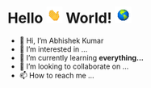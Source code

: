 # Hello ![](waving.gif) World! ![](globe.gif)

- 👋 Hi, I’m Abhishek Kumar
- 👀 I’m interested in ...
- 🌱 I’m currently learning **everything...**
- 💞️ I’m looking to collaborate on ...
- 📫 How to reach me ...

<!---
unknown-abhi/unknown-abhi is a ✨ special ✨ repository because its `README.md` (this file) appears on your GitHub profile.
You can click the Preview link to take a look at your changes.
--->
